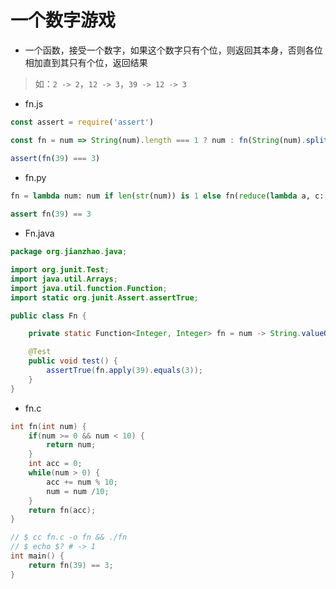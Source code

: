 # 一个数字游戏

- 一个函数，接受一个数字，如果这个数字只有个位，则返回其本身，否则各位相加直到其只有个位，返回结果

> 如：`2 -> 2`，`12 -> 3`，`39 -> 12 -> 3`

- fn.js

```Javascript
const assert = require('assert')

const fn = num => String(num).length === 1 ? num : fn(String(num).split('').map(i => Number(i)).reduce((a, c) => a + c, 0))

assert(fn(39) === 3)
```

- fn.py

```Python
fn = lambda num: num if len(str(num)) is 1 else fn(reduce(lambda a, c: a + c, map(lambda i: int(i), list(str(num)))))
    
assert fn(39) == 3
```

- Fn.java

```Java
package org.jianzhao.java;

import org.junit.Test;
import java.util.Arrays;
import java.util.function.Function;
import static org.junit.Assert.assertTrue;

public class Fn {

    private static Function<Integer, Integer> fn = num -> String.valueOf(num).length() == 1 ? num : Fn.fn.apply(Arrays.stream(String.valueOf(num).split("")).mapToInt(Integer::parseInt).reduce(0, (a, c) -> a + c));

    @Test
    public void test() {
        assertTrue(fn.apply(39).equals(3));
    }
}
```

- fn.c

```c
int fn(int num) {
    if(num >= 0 && num < 10) {
        return num;
    }
    int acc = 0;
    while(num > 0) {
        acc += num % 10;
        num = num /10;
    }
    return fn(acc);
}

// $ cc fn.c -o fn && ./fn
// $ echo $? # -> 1
int main() {
    return fn(39) == 3;
}
```